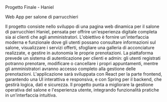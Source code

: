 Progetto Finale - Haniel

Web App per salone di parrucchieri

Il progetto consiste nello sviluppo di una pagina web dinamica per il salone di parrucchieri Haniel,
pensata per offrire un'esperienza digitale completa sia ai clienti che agli amministratori. L'obiettivo è
fornire un'interfaccia moderna e funzionale dove gli utenti possano consultare informazioni sul
salone, visualizzare i servizi offerti, sfogliare una galleria di acconciature realizzate, e gestire in
autonomia le proprie prenotazioni.
La piattaforma prevede un sistema di autenticazione per clienti e admin: gli utenti registrati potranno
prenotare, modificare o cancellare i propri appuntamenti, mentre gli amministratori avranno accesso
completo alla gestione delle prenotazioni.
L'applicazione sarà sviluppata con React per la parte frontend, garantendo una UI interattiva e
responsiva, e con Spring per il backend, che gestirà logica, dati e sicurezza. Il progetto punta a
migliorare la gestione operativa del salone e l'esperienza utente, integrando funzionalità pratiche in
un'interfaccia intuitiva.
